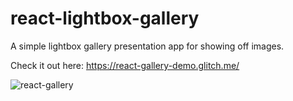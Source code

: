 # react-lightbox-gallery
A simple lightbox gallery presentation app for showing off images.

Check it out here: https://react-gallery-demo.glitch.me/

![react-gallery](https://user-images.githubusercontent.com/58354883/185480140-856345ed-6ebd-42b1-ab19-2024ed89b28b.png)
